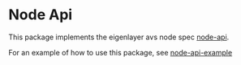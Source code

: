 # Node Api

This package implements the eigenlayer avs node spec [node-api](https://docs.eigenlayer.xyz/eigenlayer/avs-guides/spec/api/).

For an example of how to use this package, see [node-api-example](./nodeapi_example_test.go#L8)